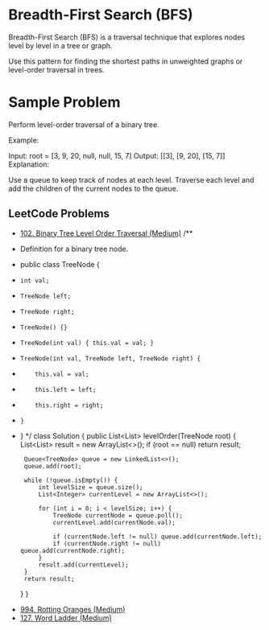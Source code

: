 # Breadth-First Search (BFS)
Breadth-First Search (BFS) is a traversal technique that explores nodes level by level in a tree or graph.

Use this pattern for finding the shortest paths in unweighted graphs or level-order traversal in trees.

# Sample Problem
Perform level-order traversal of a binary tree.

Example:

Input: root = [3, 9, 20, null, null, 15, 7]
Output: [[3], [9, 20], [15, 7]]
Explanation:

Use a queue to keep track of nodes at each level.
Traverse each level and add the children of the current nodes to the queue.

## LeetCode Problems
- [102. Binary Tree Level Order Traversal (Medium)](https://leetcode.com/problems/binary-tree-level-order-traversal/)
/**
 * Definition for a binary tree node.
 * public class TreeNode {
 *     int val;
 *     TreeNode left;
 *     TreeNode right;
 *     TreeNode() {}
 *     TreeNode(int val) { this.val = val; }
 *     TreeNode(int val, TreeNode left, TreeNode right) {
 *         this.val = val;
 *         this.left = left;
 *         this.right = right;
 *     }
 * }
 */
class Solution {
    public List<List<Integer>> levelOrder(TreeNode root) {
        List<List<Integer>> result = new ArrayList<>();
        if (root == null) return result;

        Queue<TreeNode> queue = new LinkedList<>();
        queue.add(root);

        while (!queue.isEmpty()) {
            int levelSize = queue.size();
            List<Integer> currentLevel = new ArrayList<>();

            for (int i = 0; i < levelSize; i++) {
                TreeNode currentNode = queue.poll();
                currentLevel.add(currentNode.val);

                if (currentNode.left != null) queue.add(currentNode.left);
                if (currentNode.right != null) queue.add(currentNode.right);
            }
            result.add(currentLevel);
        }
        return result;
    }
}
- [994. Rotting Oranges (Medium)](https://leetcode.com/problems/rotting-oranges/)
- [127. Word Ladder (Medium)](https://leetcode.com/problems/word-ladder/)
